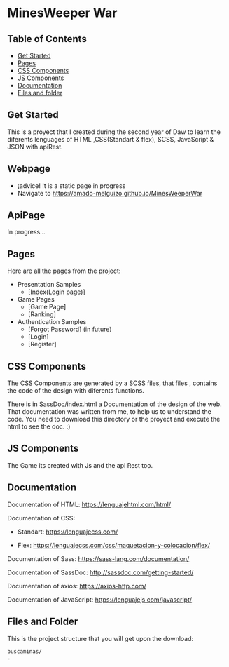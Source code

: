 # 
# MinesWeeper War

## Table of Contents

- [Get Started](#get-started)
- [Pages](#pages)
- [CSS Components](#css-components)
- [JS Components](#js-components)
- [Documentation](#documentation)
- [Files and folder](#files-and-folder)

## Get Started
This is a proyect that I created during the second year of Daw to learn the diferents lenguages of HTML ,CSS(Standart & flex), SCSS, JavaScript & JSON with apiRest.

## Webpage
  - ¡advice! 
  It is a static page in progress
  - Navigate to https://amado-melguizo.github.io/MinesWeeperWar

## ApiPage
  In progress...

## Pages

Here are all the pages from the project:  
- Presentation Samples
  - [Index(Login page)]
- Game Pages
  - [Game Page]
  - [Ranking]
- Authentication Samples
  - [Forgot Password] (in future)
  - [Login]
  - [Register]

## CSS Components

The CSS  Components are generated by a SCSS files, that files , contains the code of the design with diferents functions.

There is in SassDoc/index.html a Documentation of the design of the web. That documentation was written from me, to help us to understand the code.
You need to download this directory or the proyect and execute the html to see the doc. :)
## JS Components

The Game its created with Js and the api Rest too.

## Documentation

Documentation of HTML: https://lenguajehtml.com/html/

Documentation of CSS:
- Standart: https://lenguajecss.com/

- Flex: https://lenguajecss.com/css/maquetacion-y-colocacion/flex/

Documentation of Sass: https://sass-lang.com/documentation/

Documentation of SassDoc: http://sassdoc.com/getting-started/

Documentation of axios: https://axios-http.com/

Documentation of JavaScript: https://lenguajejs.com/javascript/


## Files and Folder

This is the project structure that you will get upon the download:

```
buscaminas/
.
```
